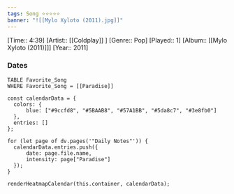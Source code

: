 ```yaml
---
tags: Song ⭐⭐⭐⭐⭐ 
banner: "![[Mylo Xyloto (2011).jpg]]"
---
```

[Time:: 4:39]
[Artist:: [[Coldplay]] ]
[Genre:: Pop]
[Played:: 1]
[Album:: [[Mylo Xyloto (2011)]]]
[Year:: 2011]
### Dates
````dataview
TABLE Favorite_Song
WHERE Favorite_Song = [[Paradise]]
````
  ```dataviewjs
const calendarData = { 
	colors: { 
		blue: ["#9ccfd8", "#5BAAB8", "#57A1BB", "#5da8c7", "#3e8fb0"] 
	}, 
	entries: [] 
}; 

for (let page of dv.pages('"Daily Notes"')) { 
	calendarData.entries.push({ 
		date: page.file.name, 
		intensity: page["Paradise"]
	}); 
} 

renderHeatmapCalendar(this.container, calendarData);
```
